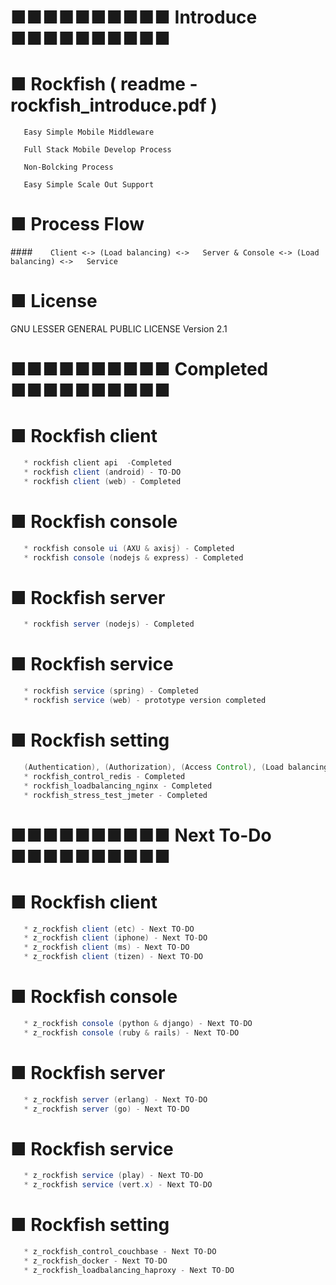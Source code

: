 # ■■■■■■■■■■ Introduce ■■■■■■■■■■

# ■ Rockfish ( readme - rockfish_introduce.pdf )

``` 
   Easy Simple Mobile Middleware
   
   Full Stack Mobile Develop Process

   Non-Bolcking Process

   Easy Simple Scale Out Support
``` 

# ■ Process Flow

####`    Client <-> (Load balancing) <->   Server & Console <-> (Load balancing) <->   Service` 

# ■ License
GNU LESSER GENERAL PUBLIC LICENSE Version 2.1


# ■■■■■■■■■■ Completed ■■■■■■■■■■

# ■ Rockfish client
```java
   * rockfish client api  -Completed
   * rockfish client (android) - TO-DO
   * rockfish client (web) - Completed  
``` 

# ■ Rockfish console
```java
   * rockfish console ui (AXU & axisj) - Completed  
   * rockfish console (nodejs & express) - Completed
``` 

# ■ Rockfish server
```java
   * rockfish server (nodejs) - Completed
``` 
   
# ■ Rockfish service
```java
   * rockfish service (spring) - Completed
   * rockfish service (web) - prototype version completed
``` 

# ■ Rockfish setting
```java
   (Authentication), (Authorization), (Access Control), (Load balancing), (Stress Test) 
   * rockfish_control_redis - Completed 
   * rockfish_loadbalancing_nginx - Completed  
   * rockfish_stress_test_jmeter - Completed
``` 



# ■■■■■■■■■■ Next To-Do ■■■■■■■■■■

# ■ Rockfish client
```java
   * z_rockfish client (etc) - Next TO-DO
   * z_rockfish client (iphone) - Next TO-DO
   * z_rockfish client (ms) - Next TO-DO
   * z_rockfish client (tizen) - Next TO-DO
``` 

# ■ Rockfish console
```java 
   * z_rockfish console (python & django) - Next TO-DO   
   * z_rockfish console (ruby & rails) - Next TO-DO
```

# ■ Rockfish server
```java
   * z_rockfish server (erlang) - Next TO-DO
   * z_rockfish server (go) - Next TO-DO
``` 
   
# ■ Rockfish service
```java
   * z_rockfish service (play) - Next TO-DO
   * z_rockfish service (vert.x) - Next TO-DO
```    
   
# ■ Rockfish setting
```java
   * z_rockfish_control_couchbase - Next TO-DO       
   * z_rockfish_docker - Next TO-DO   
   * z_rockfish_loadbalancing_haproxy - Next TO-DO 
```  